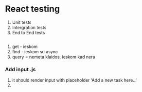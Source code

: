 # React testing

1. Unit tests
2. Intergration tests
3. End to End tests

##

1. get - ieskom
2. find - ieskom su async
3. query = nemeta klaidos, ieskom kad nera

### Add input .js

1. it should render input with placeholder 'Add a new task here...'
2.
